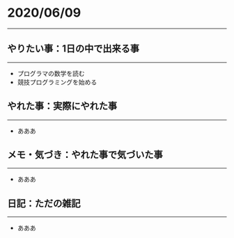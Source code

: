 # 2020/06/09
---

## やりたい事：1日の中で出来る事
---
- プログラマの数学を読む
- 競技プログラミングを始める

## やれた事：実際にやれた事
---
- あああ 

## メモ・気づき：やれた事で気づいた事
---
- あああ

## 日記：ただの雑記
---
- あああ